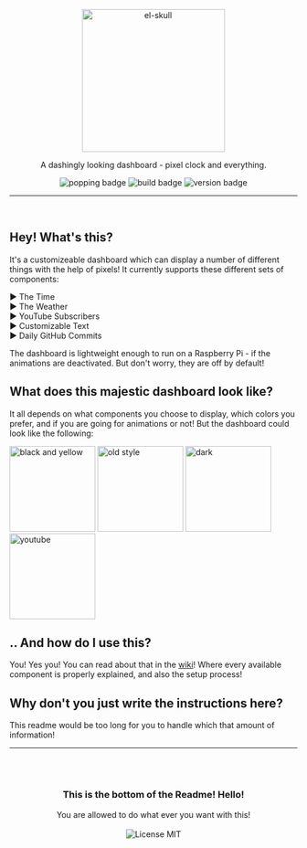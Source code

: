 <p align="center">
  <img alt='el-skull' src='https://user-images.githubusercontent.com/14088342/34206485-0418c4b4-e587-11e7-8b06-42b3edc8a0a0.png' width='250'/>
  <p align="center">A dashingly looking dashboard - pixel clock and everything.</p>
  <p align="center">
    <img alt='popping badge' src='https://img.shields.io/badge/pixels-pixling!-green.svg?style=flat-square' />
    <img alt='build badge' src='https://img.shields.io/badge/build-passing-green.svg?style=flat-square' />
    <img alt='version badge' src='https://img.shields.io/badge/version-1.0.0-blue.svg?style=flat-square' />
  </p>
</div>
<hr>  
<br>

## Hey! What's this?
It's a customizeable dashboard which can display a number of different things with the help of pixels! It currently supports these different sets of components:  

▶ The Time  
▶ The Weather  
▶ YouTube Subscribers  
▶ Customizable Text  
▶ Daily GitHub Commits

The dashboard is lightweight enough to run on a Raspberry Pi - if the animations are deactivated. But don't worry, they are off by default!

## What does this majestic dashboard look like?
It all depends on what components you choose to display, which colors you prefer, and if you are going for animations or not! But the dashboard could look like the following:

<div>
  <img width="150" alt="black and yellow" src="https://user-images.githubusercontent.com/14088342/34292310-b6a2c9e8-e700-11e7-8505-0b82aa186670.gif" />
  <img width="150" alt="old style" src="https://user-images.githubusercontent.com/14088342/34292314-b6e6b658-e700-11e7-9690-bb8b0492c1ea.gif" />
  <img width="150" alt="dark" src="https://user-images.githubusercontent.com/14088342/34292761-6759350a-e702-11e7-856d-4c2b216a550b.gif" />
  <img width="150" alt="youtube" src="https://user-images.githubusercontent.com/14088342/34292315-b70d764e-e700-11e7-8c02-474b011c2a52.gif" />
</div>

## .. And how do I use this?
You! Yes you! You can read about that in the [wiki](#)! Where every available component is properly explained, and also the setup process!

## Why don't you just write the instructions here?
This readme would be too long for you to handle which that amount of information!



<hr>


<p align="center">
<br>
<br>
  <h3 align="center">This is the bottom of the Readme! Hello!</h3>
  <p align="center">
  You are allowed to do what ever you want with this!<br><br>
    <img alt='License MIT' align="center"src='https://img.shields.io/badge/License-MIT-blue.svg?style=flat-square' />
  </p>
</p>